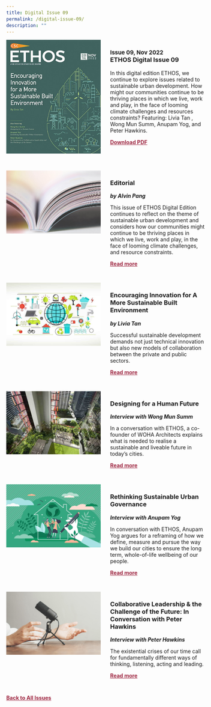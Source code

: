 ```yaml
---
title: Digital Issue 09
permalink: /digital-issue-09/
description: ""
---
```

<style>

.back a
{
	color: #9f2943;
	font-weight: bold;
	}
	
.cat
   {
   font-size: 15px;
   }

.text
{
	width: 50%;
}	
	
.img1 img
{
margin-top:25px;	
}	
	
.img img
{
margin-top:15px;	
}		
	
.button1 a
{
	color: #9f2943;
	font-weight:bold;
}
	

.grid-container {
	display: grid;
	grid-template-columns: 50% 50%;
	grid-column-gap: 5%;
	margin-bottom: 5%;
	}	
	
@media only screen and (max-width: 600px) {
	.grid-container {
		display: block;
	}
}	
</style>


<div class="grid-container">
	<div><img src="/images/Ethos_Thumbnails_Cover/ethosdigital09.jpg"></div>
	<div>
		<h3><span class="cat">Issue 09, Nov 2022</span><br>ETHOS Digital Issue 09</h3>
		<p>In this digital edition ETHOS, we continue to explore issues related to sustainable urban development. How might our communities continue to be thriving places in which we live, work and play, in the face of looming climate challenges and resources constraints? Featuring: Livia Tan , Wong Mun Summ, Anupam Yog, and Peter Hawkins.</p>
		<div class="button1"><a target="_blank" href="">Download PDF</a></div>
	</div>
</div>

<br>

<div class="grid-container">
	<div><img src="/images/Landing_Banner_Images/tile_editorial.jpg"></div>
	<div>
		<h3>Editorial</h3>
		<b><i>by Alvin Pang</i></b>
		<p>This issue of ETHOS Digital Edition continues to reflect on the theme of sustainable urban development and considers how our communities might continue to be thriving places in which we live, work and play, in the face of looming climate challenges, and resource constraints.</p>
		<div class="button1"><a href="/digital-issue-09/editorial/">Read more</a></div>
	</div>
</div>

<br>

<div class="grid-container">
	<div><img src="/images/Cropped_images/Ethos_Digital_09/D9_Teaser_Innovation%20for%20a%20more%20sustainable%20built%20Env.jpg"></div>
	<div>
		<h3>Encouraging Innovation for A More Sustainable Built Environment</h3>
		<b><i>by Livia Tan</i></b>
		<p>Successful sustainable development demands not just technical innovation but also new models of collaboration between the private and public sectors.</p>
		<div class="button1"><a href="/digital-issue-09/encouraging-innovation-for-a-more-sustainable-built-environment/">Read more</a></div>
	</div>
</div>

<br>

<div class="grid-container">
	<div><img src="/images/Cropped_images/Ethos_Digital_09/D9_Teaser_Designing%20for%20a%20Human%20Future.jpg"></div>
	<div>
		<h3>Designing for a Human Future</h3>
		<b><i>Interview with Wong Mun Summ</i></b>
		<p>In a conversation with ETHOS, a co-founder of WOHA Architects explains what is needed to realise a sustainable and liveable future in today’s cities.</p>
		<div class="button1"><a href="/digital-issue-09/designing-for-a-human-future/">Read more</a></div>
	</div>
</div>

<br>

<div class="grid-container">
	<div><img src="/images/Cropped_images/Ethos_Digital_09/D9_Teaser_Rethinking%20Sustainable%20Urban%20Gov.jpg"></div>
	<div>
		<h3>Rethinking Sustainable Urban Governance</h3>
		<b><i>Interview with Anupam Yog </i></b>
		<p>In conversation with ETHOS, Anupam Yog argues for a reframing of how we define, measure and pursue the way we build our cities to ensure the long term, whole-of-life wellbeing of our people.</p>
		<div class="button1"><a href="/digital-issue-09/rethinking-sustainable-urban-governance/">Read more</a></div>
	</div>
</div>

<br>

<div class="grid-container">
	<div><img src="/images/Landing_Banner_Images/tile_interviews.jpg"></div>
	<div>
		<h3>Collaborative Leadership &amp; the Challenge of the Future: In Conversation with Peter Hawkins</h3>
		<b><i>Interview with Peter Hawkins</i></b>
		<p>The existential crises of our time call for fundamentally different ways of thinking, listening, acting and leading.</p>
		<div class="button1"><a href="/digital-issue-09/in-conversation-with-peter-hawkins/">Read more</a></div>
	</div>
</div>

<br>



<div class="back">
<a href="/all-issues/">Back to All Issues</a>
</div>